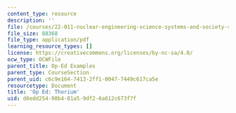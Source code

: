 ```yaml
---
content_type: resource
description: ''
file: /courses/22-011-nuclear-engineering-science-systems-and-society-spring-2020/d6edd25498b481a59df26a612c673f7f_MIT22_011S20_Thorium_Op_Ed.pdf
file_size: 88368
file_type: application/pdf
learning_resource_types: []
license: https://creativecommons.org/licenses/by-nc-sa/4.0/
ocw_type: OCWFile
parent_title: Op-Ed Examples
parent_type: CourseSection
parent_uid: c6c9e164-7413-2ff1-0047-7449c617ca5e
resourcetype: Document
title: 'Op Ed: Thorium'
uid: d6edd254-98b4-81a5-9df2-6a612c673f7f
---
```

